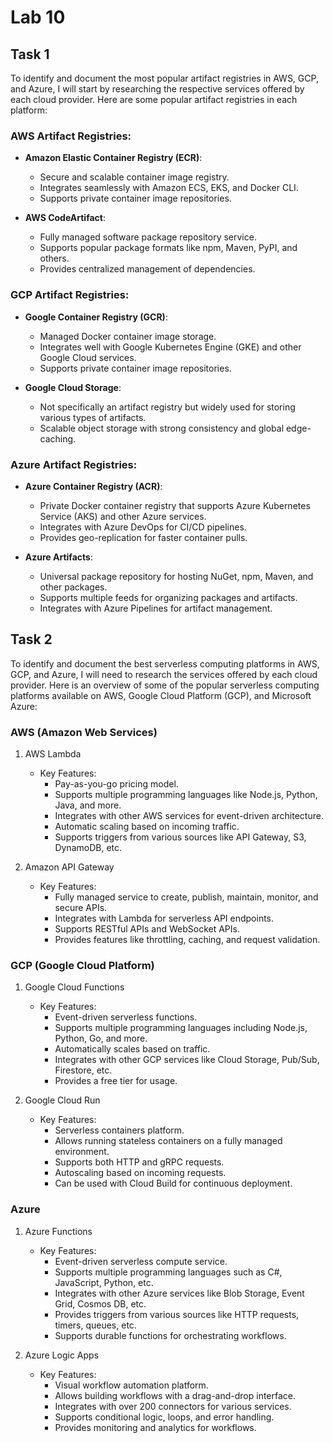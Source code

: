 # Lab 10

## Task 1

To identify and document the most popular artifact registries in AWS, GCP, and Azure, I will start by researching the respective services offered by each cloud provider. Here are some popular artifact registries in each platform:

### AWS Artifact Registries:
- **Amazon Elastic Container Registry (ECR)**:
  - Secure and scalable container image registry.
  - Integrates seamlessly with Amazon ECS, EKS, and Docker CLI.
  - Supports private container image repositories.
  
- **AWS CodeArtifact**:
  - Fully managed software package repository service.
  - Supports popular package formats like npm, Maven, PyPI, and others.
  - Provides centralized management of dependencies.

### GCP Artifact Registries:
- **Google Container Registry (GCR)**:
  - Managed Docker container image storage.
  - Integrates well with Google Kubernetes Engine (GKE) and other Google Cloud services.
  - Supports private container image repositories.

- **Google Cloud Storage**:
  - Not specifically an artifact registry but widely used for storing various types of artifacts.
  - Scalable object storage with strong consistency and global edge-caching.

### Azure Artifact Registries:
- **Azure Container Registry (ACR)**:
  - Private Docker container registry that supports Azure Kubernetes Service (AKS) and other Azure services.
  - Integrates with Azure DevOps for CI/CD pipelines.
  - Provides geo-replication for faster container pulls.

- **Azure Artifacts**:
  - Universal package repository for hosting NuGet, npm, Maven, and other packages.
  - Supports multiple feeds for organizing packages and artifacts.
  - Integrates with Azure Pipelines for artifact management.

## Task 2

To identify and document the best serverless computing platforms in AWS, GCP, and Azure, I will need to research the services offered by each cloud provider. Here is an overview of some of the popular serverless computing platforms available on AWS, Google Cloud Platform (GCP), and Microsoft Azure:

### AWS (Amazon Web Services)
1. AWS Lambda
   - Key Features:
     - Pay-as-you-go pricing model.
     - Supports multiple programming languages like Node.js, Python, Java, and more.
     - Integrates with other AWS services for event-driven architecture.
     - Automatic scaling based on incoming traffic.
     - Supports triggers from various sources like API Gateway, S3, DynamoDB, etc.

2. Amazon API Gateway
   - Key Features:
     - Fully managed service to create, publish, maintain, monitor, and secure APIs.
     - Integrates with Lambda for serverless API endpoints.
     - Supports RESTful APIs and WebSocket APIs.
     - Provides features like throttling, caching, and request validation.

### GCP (Google Cloud Platform)
1. Google Cloud Functions
   - Key Features:
     - Event-driven serverless functions.
     - Supports multiple programming languages including Node.js, Python, Go, and more.
     - Automatically scales based on traffic.
     - Integrates with other GCP services like Cloud Storage, Pub/Sub, Firestore, etc.
     - Provides a free tier for usage.

2. Google Cloud Run
   - Key Features:
     - Serverless containers platform.
     - Allows running stateless containers on a fully managed environment.
     - Supports both HTTP and gRPC requests.
     - Autoscaling based on incoming requests.
     - Can be used with Cloud Build for continuous deployment.

### Azure
1. Azure Functions
   - Key Features:
     - Event-driven serverless compute service.
     - Supports multiple programming languages such as C#, JavaScript, Python, etc.
     - Integrates with other Azure services like Blob Storage, Event Grid, Cosmos DB, etc.
     - Provides triggers from various sources like HTTP requests, timers, queues, etc.
     - Supports durable functions for orchestrating workflows.

2. Azure Logic Apps
   - Key Features:
     - Visual workflow automation platform.
     - Allows building workflows with a drag-and-drop interface.
     - Integrates with over 200 connectors for various services.
     - Supports conditional logic, loops, and error handling.
     - Provides monitoring and analytics for workflows.
